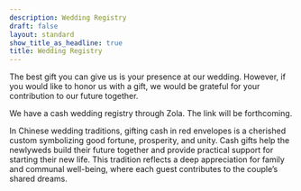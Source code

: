 ```yaml
---
description: Wedding Registry
draft: false
layout: standard
show_title_as_headline: true
title: Wedding Registry
---
```


The best gift you can give us is your presence at our wedding. However, if you would like to honor us with a gift, we would be grateful for your contribution to our future together.

We have a cash wedding registry through Zola. The link will be forthcoming.

In Chinese wedding traditions, gifting cash in red envelopes is a cherished custom symbolizing good fortune, prosperity, and unity. Cash gifts help the newlyweds build their future together and provide practical support for starting their new life. This tradition reflects a deep appreciation for family and communal well-being, where each guest contributes to the couple’s shared dreams.

